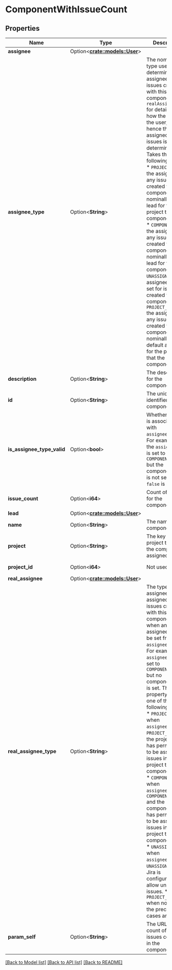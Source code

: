 # ComponentWithIssueCount

## Properties

Name | Type | Description | Notes
------------ | ------------- | ------------- | -------------
**assignee** | Option<[**crate::models::User**](User.md)> |  | [optional]
**assignee_type** | Option<**String**> | The nominal user type used to determine the assignee for issues created with this component. See `realAssigneeType` for details on how the type of the user, and hence the user, assigned to issues is determined. Takes the following values:   *  `PROJECT_LEAD` the assignee to any issues created with this component is nominally the lead for the project the component is in.  *  `COMPONENT_LEAD` the assignee to any issues created with this component is nominally the lead for the component.  *  `UNASSIGNED` an assignee is not set for issues created with this component.  *  `PROJECT_DEFAULT` the assignee to any issues created with this component is nominally the default assignee for the project that the component is in. | [optional][readonly]
**description** | Option<**String**> | The description for the component. | [optional][readonly]
**id** | Option<**String**> | The unique identifier for the component. | [optional][readonly]
**is_assignee_type_valid** | Option<**bool**> | Whether a user is associated with `assigneeType`. For example, if the `assigneeType` is set to `COMPONENT_LEAD` but the component lead is not set, then `false` is returned. | [optional][readonly]
**issue_count** | Option<**i64**> | Count of issues for the component. | [optional][readonly]
**lead** | Option<[**crate::models::User**](User.md)> |  | [optional]
**name** | Option<**String**> | The name for the component. | [optional][readonly]
**project** | Option<**String**> | The key of the project to which the component is assigned. | [optional][readonly]
**project_id** | Option<**i64**> | Not used. | [optional][readonly]
**real_assignee** | Option<[**crate::models::User**](User.md)> |  | [optional]
**real_assignee_type** | Option<**String**> | The type of the assignee that is assigned to issues created with this component, when an assignee cannot be set from the `assigneeType`. For example, `assigneeType` is set to `COMPONENT_LEAD` but no component lead is set. This property is set to one of the following values:   *  `PROJECT_LEAD` when `assigneeType` is `PROJECT_LEAD` and the project lead has permission to be assigned issues in the project that the component is in.  *  `COMPONENT_LEAD` when `assignee`Type is `COMPONENT_LEAD` and the component lead has permission to be assigned issues in the project that the component is in.  *  `UNASSIGNED` when `assigneeType` is `UNASSIGNED` and Jira is configured to allow unassigned issues.  *  `PROJECT_DEFAULT` when none of the preceding cases are true. | [optional][readonly]
**param_self** | Option<**String**> | The URL for this count of the issues contained in the component. | [optional][readonly]

[[Back to Model list]](../README.md#documentation-for-models) [[Back to API list]](../README.md#documentation-for-api-endpoints) [[Back to README]](../README.md)


